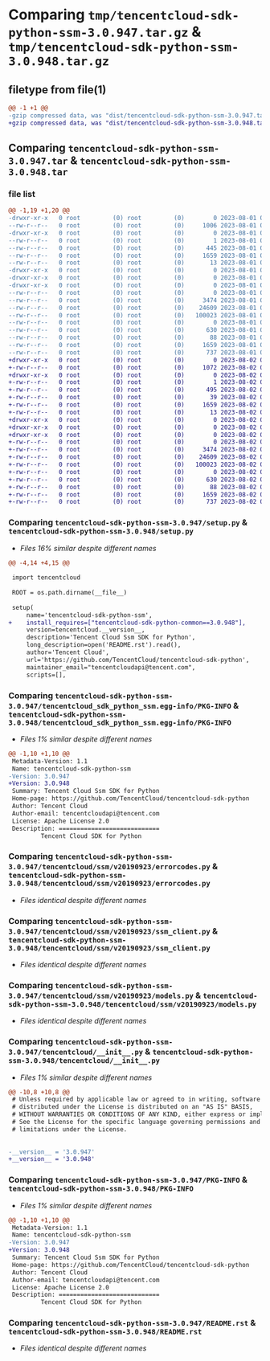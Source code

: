# Comparing `tmp/tencentcloud-sdk-python-ssm-3.0.947.tar.gz` & `tmp/tencentcloud-sdk-python-ssm-3.0.948.tar.gz`

## filetype from file(1)

```diff
@@ -1 +1 @@
-gzip compressed data, was "dist/tencentcloud-sdk-python-ssm-3.0.947.tar", last modified: Tue Aug  1 00:55:38 2023, max compression
+gzip compressed data, was "dist/tencentcloud-sdk-python-ssm-3.0.948.tar", last modified: Wed Aug  2 00:37:06 2023, max compression
```

## Comparing `tencentcloud-sdk-python-ssm-3.0.947.tar` & `tencentcloud-sdk-python-ssm-3.0.948.tar`

### file list

```diff
@@ -1,19 +1,20 @@
-drwxr-xr-x   0 root         (0) root         (0)        0 2023-08-01 00:55:38.000000 tencentcloud-sdk-python-ssm-3.0.947/
--rw-r--r--   0 root         (0) root         (0)     1006 2023-08-01 00:55:38.000000 tencentcloud-sdk-python-ssm-3.0.947/setup.py
-drwxr-xr-x   0 root         (0) root         (0)        0 2023-08-01 00:55:38.000000 tencentcloud-sdk-python-ssm-3.0.947/tencentcloud_sdk_python_ssm.egg-info/
--rw-r--r--   0 root         (0) root         (0)        1 2023-08-01 00:55:38.000000 tencentcloud-sdk-python-ssm-3.0.947/tencentcloud_sdk_python_ssm.egg-info/dependency_links.txt
--rw-r--r--   0 root         (0) root         (0)      445 2023-08-01 00:55:38.000000 tencentcloud-sdk-python-ssm-3.0.947/tencentcloud_sdk_python_ssm.egg-info/SOURCES.txt
--rw-r--r--   0 root         (0) root         (0)     1659 2023-08-01 00:55:38.000000 tencentcloud-sdk-python-ssm-3.0.947/tencentcloud_sdk_python_ssm.egg-info/PKG-INFO
--rw-r--r--   0 root         (0) root         (0)       13 2023-08-01 00:55:38.000000 tencentcloud-sdk-python-ssm-3.0.947/tencentcloud_sdk_python_ssm.egg-info/top_level.txt
-drwxr-xr-x   0 root         (0) root         (0)        0 2023-08-01 00:55:38.000000 tencentcloud-sdk-python-ssm-3.0.947/tencentcloud/
-drwxr-xr-x   0 root         (0) root         (0)        0 2023-08-01 00:55:38.000000 tencentcloud-sdk-python-ssm-3.0.947/tencentcloud/ssm/
-drwxr-xr-x   0 root         (0) root         (0)        0 2023-08-01 00:55:38.000000 tencentcloud-sdk-python-ssm-3.0.947/tencentcloud/ssm/v20190923/
--rw-r--r--   0 root         (0) root         (0)        0 2023-08-01 00:55:38.000000 tencentcloud-sdk-python-ssm-3.0.947/tencentcloud/ssm/v20190923/__init__.py
--rw-r--r--   0 root         (0) root         (0)     3474 2023-08-01 00:55:38.000000 tencentcloud-sdk-python-ssm-3.0.947/tencentcloud/ssm/v20190923/errorcodes.py
--rw-r--r--   0 root         (0) root         (0)    24609 2023-08-01 00:55:38.000000 tencentcloud-sdk-python-ssm-3.0.947/tencentcloud/ssm/v20190923/ssm_client.py
--rw-r--r--   0 root         (0) root         (0)   100023 2023-08-01 00:55:38.000000 tencentcloud-sdk-python-ssm-3.0.947/tencentcloud/ssm/v20190923/models.py
--rw-r--r--   0 root         (0) root         (0)        0 2023-08-01 00:55:38.000000 tencentcloud-sdk-python-ssm-3.0.947/tencentcloud/ssm/__init__.py
--rw-r--r--   0 root         (0) root         (0)      630 2023-08-01 00:55:38.000000 tencentcloud-sdk-python-ssm-3.0.947/tencentcloud/__init__.py
--rw-r--r--   0 root         (0) root         (0)       88 2023-08-01 00:55:38.000000 tencentcloud-sdk-python-ssm-3.0.947/setup.cfg
--rw-r--r--   0 root         (0) root         (0)     1659 2023-08-01 00:55:38.000000 tencentcloud-sdk-python-ssm-3.0.947/PKG-INFO
--rw-r--r--   0 root         (0) root         (0)      737 2023-08-01 00:55:38.000000 tencentcloud-sdk-python-ssm-3.0.947/README.rst
+drwxr-xr-x   0 root         (0) root         (0)        0 2023-08-02 00:37:06.000000 tencentcloud-sdk-python-ssm-3.0.948/
+-rw-r--r--   0 root         (0) root         (0)     1072 2023-08-02 00:37:06.000000 tencentcloud-sdk-python-ssm-3.0.948/setup.py
+drwxr-xr-x   0 root         (0) root         (0)        0 2023-08-02 00:37:06.000000 tencentcloud-sdk-python-ssm-3.0.948/tencentcloud_sdk_python_ssm.egg-info/
+-rw-r--r--   0 root         (0) root         (0)        1 2023-08-02 00:37:06.000000 tencentcloud-sdk-python-ssm-3.0.948/tencentcloud_sdk_python_ssm.egg-info/dependency_links.txt
+-rw-r--r--   0 root         (0) root         (0)      495 2023-08-02 00:37:06.000000 tencentcloud-sdk-python-ssm-3.0.948/tencentcloud_sdk_python_ssm.egg-info/SOURCES.txt
+-rw-r--r--   0 root         (0) root         (0)       39 2023-08-02 00:37:06.000000 tencentcloud-sdk-python-ssm-3.0.948/tencentcloud_sdk_python_ssm.egg-info/requires.txt
+-rw-r--r--   0 root         (0) root         (0)     1659 2023-08-02 00:37:06.000000 tencentcloud-sdk-python-ssm-3.0.948/tencentcloud_sdk_python_ssm.egg-info/PKG-INFO
+-rw-r--r--   0 root         (0) root         (0)       13 2023-08-02 00:37:06.000000 tencentcloud-sdk-python-ssm-3.0.948/tencentcloud_sdk_python_ssm.egg-info/top_level.txt
+drwxr-xr-x   0 root         (0) root         (0)        0 2023-08-02 00:37:06.000000 tencentcloud-sdk-python-ssm-3.0.948/tencentcloud/
+drwxr-xr-x   0 root         (0) root         (0)        0 2023-08-02 00:37:06.000000 tencentcloud-sdk-python-ssm-3.0.948/tencentcloud/ssm/
+drwxr-xr-x   0 root         (0) root         (0)        0 2023-08-02 00:37:06.000000 tencentcloud-sdk-python-ssm-3.0.948/tencentcloud/ssm/v20190923/
+-rw-r--r--   0 root         (0) root         (0)        0 2023-08-02 00:37:06.000000 tencentcloud-sdk-python-ssm-3.0.948/tencentcloud/ssm/v20190923/__init__.py
+-rw-r--r--   0 root         (0) root         (0)     3474 2023-08-02 00:37:06.000000 tencentcloud-sdk-python-ssm-3.0.948/tencentcloud/ssm/v20190923/errorcodes.py
+-rw-r--r--   0 root         (0) root         (0)    24609 2023-08-02 00:37:06.000000 tencentcloud-sdk-python-ssm-3.0.948/tencentcloud/ssm/v20190923/ssm_client.py
+-rw-r--r--   0 root         (0) root         (0)   100023 2023-08-02 00:37:06.000000 tencentcloud-sdk-python-ssm-3.0.948/tencentcloud/ssm/v20190923/models.py
+-rw-r--r--   0 root         (0) root         (0)        0 2023-08-02 00:37:06.000000 tencentcloud-sdk-python-ssm-3.0.948/tencentcloud/ssm/__init__.py
+-rw-r--r--   0 root         (0) root         (0)      630 2023-08-02 00:37:06.000000 tencentcloud-sdk-python-ssm-3.0.948/tencentcloud/__init__.py
+-rw-r--r--   0 root         (0) root         (0)       88 2023-08-02 00:37:06.000000 tencentcloud-sdk-python-ssm-3.0.948/setup.cfg
+-rw-r--r--   0 root         (0) root         (0)     1659 2023-08-02 00:37:06.000000 tencentcloud-sdk-python-ssm-3.0.948/PKG-INFO
+-rw-r--r--   0 root         (0) root         (0)      737 2023-08-02 00:37:06.000000 tencentcloud-sdk-python-ssm-3.0.948/README.rst
```

### Comparing `tencentcloud-sdk-python-ssm-3.0.947/setup.py` & `tencentcloud-sdk-python-ssm-3.0.948/setup.py`

 * *Files 16% similar despite different names*

```diff
@@ -4,14 +4,15 @@
 
 import tencentcloud
 
 ROOT = os.path.dirname(__file__)
 
 setup(
     name='tencentcloud-sdk-python-ssm',
+    install_requires=["tencentcloud-sdk-python-common==3.0.948"],
     version=tencentcloud.__version__,
     description='Tencent Cloud Ssm SDK for Python',
     long_description=open('README.rst').read(),
     author='Tencent Cloud',
     url='https://github.com/TencentCloud/tencentcloud-sdk-python',
     maintainer_email="tencentcloudapi@tencent.com",
     scripts=[],
```

### Comparing `tencentcloud-sdk-python-ssm-3.0.947/tencentcloud_sdk_python_ssm.egg-info/PKG-INFO` & `tencentcloud-sdk-python-ssm-3.0.948/tencentcloud_sdk_python_ssm.egg-info/PKG-INFO`

 * *Files 1% similar despite different names*

```diff
@@ -1,10 +1,10 @@
 Metadata-Version: 1.1
 Name: tencentcloud-sdk-python-ssm
-Version: 3.0.947
+Version: 3.0.948
 Summary: Tencent Cloud Ssm SDK for Python
 Home-page: https://github.com/TencentCloud/tencentcloud-sdk-python
 Author: Tencent Cloud
 Author-email: tencentcloudapi@tencent.com
 License: Apache License 2.0
 Description: ============================
         Tencent Cloud SDK for Python
```

### Comparing `tencentcloud-sdk-python-ssm-3.0.947/tencentcloud/ssm/v20190923/errorcodes.py` & `tencentcloud-sdk-python-ssm-3.0.948/tencentcloud/ssm/v20190923/errorcodes.py`

 * *Files identical despite different names*

### Comparing `tencentcloud-sdk-python-ssm-3.0.947/tencentcloud/ssm/v20190923/ssm_client.py` & `tencentcloud-sdk-python-ssm-3.0.948/tencentcloud/ssm/v20190923/ssm_client.py`

 * *Files identical despite different names*

### Comparing `tencentcloud-sdk-python-ssm-3.0.947/tencentcloud/ssm/v20190923/models.py` & `tencentcloud-sdk-python-ssm-3.0.948/tencentcloud/ssm/v20190923/models.py`

 * *Files identical despite different names*

### Comparing `tencentcloud-sdk-python-ssm-3.0.947/tencentcloud/__init__.py` & `tencentcloud-sdk-python-ssm-3.0.948/tencentcloud/__init__.py`

 * *Files 1% similar despite different names*

```diff
@@ -10,8 +10,8 @@
 # Unless required by applicable law or agreed to in writing, software
 # distributed under the License is distributed on an "AS IS" BASIS,
 # WITHOUT WARRANTIES OR CONDITIONS OF ANY KIND, either express or implied.
 # See the License for the specific language governing permissions and
 # limitations under the License.
 
 
-__version__ = '3.0.947'
+__version__ = '3.0.948'
```

### Comparing `tencentcloud-sdk-python-ssm-3.0.947/PKG-INFO` & `tencentcloud-sdk-python-ssm-3.0.948/PKG-INFO`

 * *Files 1% similar despite different names*

```diff
@@ -1,10 +1,10 @@
 Metadata-Version: 1.1
 Name: tencentcloud-sdk-python-ssm
-Version: 3.0.947
+Version: 3.0.948
 Summary: Tencent Cloud Ssm SDK for Python
 Home-page: https://github.com/TencentCloud/tencentcloud-sdk-python
 Author: Tencent Cloud
 Author-email: tencentcloudapi@tencent.com
 License: Apache License 2.0
 Description: ============================
         Tencent Cloud SDK for Python
```

### Comparing `tencentcloud-sdk-python-ssm-3.0.947/README.rst` & `tencentcloud-sdk-python-ssm-3.0.948/README.rst`

 * *Files identical despite different names*


